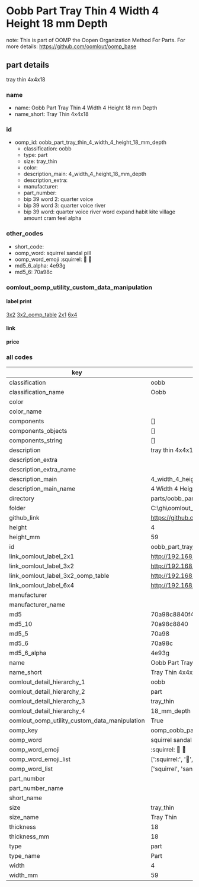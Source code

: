 # Oobb Part Tray Thin 4 Width 4 Height 18 mm Depth  

note: This is part of OOMP the Oopen Organization Method For Parts. For more details: https://github.com/oomlout/oomp_base

##  part details
  



tray thin 4x4x18



### name
* name: Oobb Part Tray Thin 4 Width 4 Height 18 mm Depth
* name_short: Tray Thin 4x4x18 
### id
* oomp_id: oobb_part_tray_thin_4_width_4_height_18_mm_depth
  * classification: oobb
  * type: part
  * size: tray_thin
  * color: 
  * description_main: 4_width_4_height_18_mm_depth
  * description_extra: 
  * manufacturer: 
  * part_number: 
  * bip 39 word 2: quarter voice
  * bip 39 word 3: quarter voice river
  * bip 39 word: quarter voice river word expand habit kite village amount cram feel alpha

### other_codes
* short_code: 
* oomp_word: squirrel sandal pill
* oomp_word_emoji :squirrel: :sandal: :pill:
* md5_6_alpha: 4e93g
* md5_6: 70a98c






### oomlout_oomp_utility_custom_data_manipulation
#### label print
[3x2](http://192.168.1.245:1112/?label=oomp%204e93g)
[3x2_oomp_table](http://192.168.1.108:1112/?label=oomp%204e93g)
[2x1](http://192.168.1.242:1112/?label=oomp%204e93g)
[6x4](http://192.168.1.55:1112/?label=oomp%204e93g)    

#### link

                              

#### price







### all codes 
| key | value |  
| --- | --- |  
| classification | oobb |  
| classification_name | Oobb |  
| color |  |  
| color_name |  |  
| components | [] |  
| components_objects | [] |  
| components_string | [] |  
| description | tray thin 4x4x18 |  
| description_extra |  |  
| description_extra_name |  |  
| description_main | 4_width_4_height_18_mm_depth |  
| description_main_name | 4 Width 4 Height 18 mm Depth |  
| directory | parts/oobb_part_tray_thin_4_width_4_height_18_mm_depth |  
| folder | C:\gh\oomlout_oobb_version_4_generated_parts\things\oobb_part_tray_thin_4_width_4_height_18_mm_depth |  
| github_link | https://github.com/oomlout/oomlout_oomp_part_src/tree/main/parts/oobb_part_tray_thin_4_width_4_height_18_mm_depth |  
| height | 4 |  
| height_mm | 59 |  
| id | oobb_part_tray_thin_4_width_4_height_18_mm_depth |  
| link_oomlout_label_2x1 | http://192.168.1.242:1112/?label=oomp%204e93g |  
| link_oomlout_label_3x2 | http://192.168.1.245:1112/?label=oomp%204e93g |  
| link_oomlout_label_3x2_oomp_table | http://192.168.1.108:1112/?label=oomp%204e93g |  
| link_oomlout_label_6x4 | http://192.168.1.55:1112/?label=oomp%204e93g |  
| manufacturer |  |  
| manufacturer_name |  |  
| md5 | 70a98c8840f40f65a0a81fd775bd5d7b |  
| md5_10 | 70a98c8840 |  
| md5_5 | 70a98 |  
| md5_6 | 70a98c |  
| md5_6_alpha | 4e93g |  
| name | Oobb Part Tray Thin 4 Width 4 Height 18 mm Depth |  
| name_short | Tray Thin 4x4x18  |  
| oomlout_detail_hierarchy_1 | oobb |  
| oomlout_detail_hierarchy_2 | part |  
| oomlout_detail_hierarchy_3 | tray_thin |  
| oomlout_detail_hierarchy_4 | 18_mm_depth |  
| oomlout_oomp_utility_custom_data_manipulation | True |  
| oomp_key | oomp_oobb_part_tray_thin_4_width_4_height_18_mm_depth |  
| oomp_word | squirrel sandal pill |  
| oomp_word_emoji | :squirrel: :sandal: :pill: |  
| oomp_word_emoji_list | [':squirrel:', ':sandal:', ':pill:'] |  
| oomp_word_list | ['squirrel', 'sandal', 'pill'] |  
| part_number |  |  
| part_number_name |  |  
| short_name |  |  
| size | tray_thin |  
| size_name | Tray Thin |  
| thickness | 18 |  
| thickness_mm | 18 |  
| type | part |  
| type_name | Part |  
| width | 4 |  
| width_mm | 59 |  
